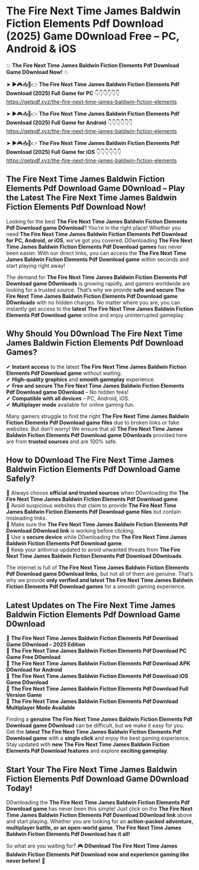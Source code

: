 # The Fire Next Time James Baldwin Fiction Elements Pdf Download (2025) Game D0wnload Free – PC, Android & iOS

💥 **The Fire Next Time James Baldwin Fiction Elements Pdf Download Game D0wnload Now!** 💥  

➤ ►🎮📥📱👉 **The Fire Next Time James Baldwin Fiction Elements Pdf Download (2025) Full Game for PC** 👇👇👇👇👇👇  
https://getpdf.xyz/the-fire-next-time-james-baldwin-fiction-elements  

➤ ►🎮📥📱👉 **The Fire Next Time James Baldwin Fiction Elements Pdf Download (2025) Full Game for Android** 👇👇👇👇👇👇  
https://getpdf.xyz/the-fire-next-time-james-baldwin-fiction-elements  

➤ ►🎮📥📱👉 **The Fire Next Time James Baldwin Fiction Elements Pdf Download (2025) Full Game for iOS** 👇👇👇👇👇👇  
https://getpdf.xyz/the-fire-next-time-james-baldwin-fiction-elements  

## The Fire Next Time James Baldwin Fiction Elements Pdf Download Game D0wnload – Play the Latest The Fire Next Time James Baldwin Fiction Elements Pdf Download Now!

Looking for the best **The Fire Next Time James Baldwin Fiction Elements Pdf Download game D0wnload**? You’re in the right place! Whether you need **The Fire Next Time James Baldwin Fiction Elements Pdf Download for PC, Android, or iOS**, we’ve got you covered. D0wnloading **The Fire Next Time James Baldwin Fiction Elements Pdf Download games** has never been easier. With our direct links, you can access the **The Fire Next Time James Baldwin Fiction Elements Pdf Download game** within seconds and start playing right away!  

The demand for **The Fire Next Time James Baldwin Fiction Elements Pdf Download game D0wnloads** is growing rapidly, and gamers worldwide are looking for a trusted source. That’s why we provide **safe and secure The Fire Next Time James Baldwin Fiction Elements Pdf Download game D0wnloads** with no hidden charges. No matter where you are, you can instantly get access to the **latest The Fire Next Time James Baldwin Fiction Elements Pdf Download game** online and enjoy uninterrupted gameplay.  

## **Why Should You D0wnload The Fire Next Time James Baldwin Fiction Elements Pdf Download Games?**  

✔ **Instant access** to the latest **The Fire Next Time James Baldwin Fiction Elements Pdf Download game** without waiting.  
✔ **High-quality graphics** and **smooth gameplay** experience.  
✔ **Free and secure The Fire Next Time James Baldwin Fiction Elements Pdf Download game D0wnload** – No hidden fees!  
✔ **Compatible with all devices** – PC, Android, iOS.  
✔ **Multiplayer mode** available for online gaming fun.  

Many gamers struggle to find the right **The Fire Next Time James Baldwin Fiction Elements Pdf Download game files** due to broken links or fake websites. But don’t worry! We ensure that all **The Fire Next Time James Baldwin Fiction Elements Pdf Download game D0wnloads** provided here are from **trusted sources** and are 100% safe.  

## **How to D0wnload The Fire Next Time James Baldwin Fiction Elements Pdf Download Game Safely?**  

📌 Always choose **official and trusted sources** when D0wnloading the **The Fire Next Time James Baldwin Fiction Elements Pdf Download game**.  
📌 Avoid suspicious websites that claim to provide **The Fire Next Time James Baldwin Fiction Elements Pdf Download game files** but contain misleading links.  
📌 Make sure the **The Fire Next Time James Baldwin Fiction Elements Pdf Download D0wnload link** is working before clicking.  
📌 Use a **secure device** while D0wnloading the **The Fire Next Time James Baldwin Fiction Elements Pdf Download game**.  
📌 Keep your antivirus updated to avoid unwanted threats from **The Fire Next Time James Baldwin Fiction Elements Pdf Download D0wnloads**.  

The internet is full of **The Fire Next Time James Baldwin Fiction Elements Pdf Download game D0wnload links**, but not all of them are genuine. That’s why we provide **only verified and latest The Fire Next Time James Baldwin Fiction Elements Pdf Download games** for a smooth gaming experience.  

## **Latest Updates on The Fire Next Time James Baldwin Fiction Elements Pdf Download Game D0wnload**  

🔹 **The Fire Next Time James Baldwin Fiction Elements Pdf Download Game D0wnload – 2025 Edition**  
🔹 **The Fire Next Time James Baldwin Fiction Elements Pdf Download PC Game Free D0wnload**  
🔹 **The Fire Next Time James Baldwin Fiction Elements Pdf Download APK D0wnload for Android**  
🔹 **The Fire Next Time James Baldwin Fiction Elements Pdf Download iOS Game D0wnload**  
🔹 **The Fire Next Time James Baldwin Fiction Elements Pdf Download Full Version Game**  
🔹 **The Fire Next Time James Baldwin Fiction Elements Pdf Download Multiplayer Mode Available**  

Finding a **genuine The Fire Next Time James Baldwin Fiction Elements Pdf Download game D0wnload** can be difficult, but we make it easy for you. Get the **latest The Fire Next Time James Baldwin Fiction Elements Pdf Download game** with a **single click** and enjoy the best gaming experience. Stay updated with **new The Fire Next Time James Baldwin Fiction Elements Pdf Download features** and explore **exciting gameplay**.  

## **Start Your The Fire Next Time James Baldwin Fiction Elements Pdf Download Game D0wnload Today!**  

D0wnloading the **The Fire Next Time James Baldwin Fiction Elements Pdf Download game** has never been this simple! Just click on the **The Fire Next Time James Baldwin Fiction Elements Pdf Download D0wnload link** above and start playing. Whether you are looking for an **action-packed adventure, multiplayer battle, or an open-world game**, **The Fire Next Time James Baldwin Fiction Elements Pdf Download has it all!**  

So what are you waiting for? 🎮 **D0wnload The Fire Next Time James Baldwin Fiction Elements Pdf Download now and experience gaming like never before!** 🚀  